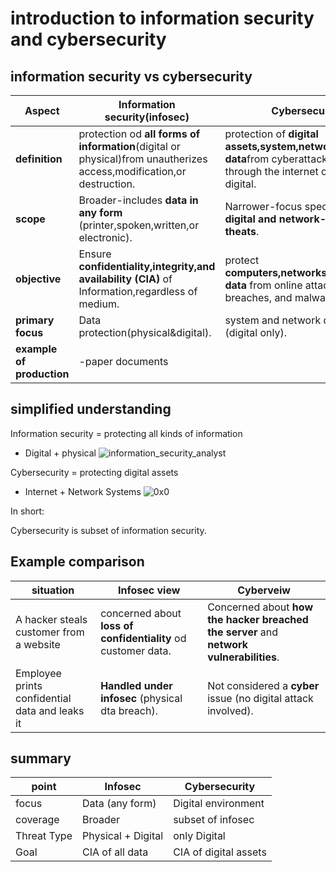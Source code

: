# introduction to information security and cybersecurity
## information security vs cybersecurity
| **Aspect**                           |**Information security(infosec)**                                                                                   | **Cybersecurity**                                                                                                          |
|------------------------------------  |-------------------------------------------------------                                                             |----------------------------------------------------------------------------------------------------------------------------|
|**definition**                        |protection od **all forms of information**(digital or physical)from unautherizes access,modification,or destruction.|protection of **digital assets,system,network and data**from cyberattacks originating through the internet or cyber digital.|
|**scope**                             |Broader-includes **data in any form** (printer,spoken,written,or electronic).                                       |Narrower-focus specifically on **digital and network-based theats**.                                                        |
|**objective**                         |Ensure **confidentiality,integrity,and availability (CIA)** of Information,regardless of medium.                    |protect **computers,networks,servers,and data** from online attacks, breaches, and malware.                                 |
|**primary focus**                     |Data protection(physical&digital).                                                                                  |system and network defense (digital only).                                                                                  |                                                                  
|**example of production**             |-paper documents                                                                                                    |                                                                                                                            |


## simplified understanding
Information security = protecting all kinds of information
* Digital + physical
![information_security_analyst](https://github.com/user-attachments/assets/912d3756-ee7c-45b9-af11-e54191f5f206)

Cybersecurity = protecting digital assets
* Internet + Network Systems
![0x0](https://github.com/user-attachments/assets/5918691a-9d97-457a-9e34-c75f6c5dbf41)

In short:

Cybersecurity is subset of information security.

## Example comparison
| situation                                    | Infosec view                                                | Cyberveiw                                                                             |
|----------------------------------------------|-------------------------------------------------------------|---------------------------------------------------------------------------------------|
|A hacker steals customer from a website       |concerned about **loss of confidentiality** od customer data.|Concerned about **how the hacker breached the server** and **network vulnerabilities**.|                      
|Employee prints confidential data and leaks it| **Handled under infosec** (physical dta breach).            |Not considered a **cyber** issue (no digital attack involved).                         |
## summary
| point         |Infosec            |Cybersecurity      
|-------------- |-------------------|---------------------|
|focus          |Data (any form)    |Digital environment  |
|coverage       |Broader            |subset of infosec    |
|Threat Type    |Physical + Digital |only Digital         |
|Goal           |CIA of all data    |CIA of digital assets|

